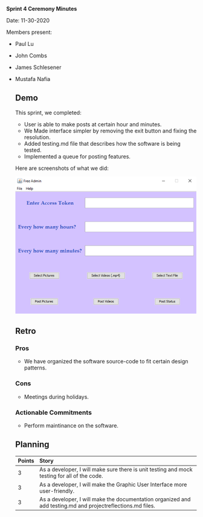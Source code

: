 **Sprint 4 Ceremony Minutes**
  
Date: 11-30-2020

Members present:

* Paul Lu
* John Combs
* James Schlesener
* Mustafa Nafia
  
  ## Demo
  
  This sprint, we completed:
  
  * User is able to make posts at certain hour and minutes.
  * We Made interface simpler by removing the exit button and fixing the resolution.
  * Added testing.md file that describes how the software is being tested.
  * Implemented a queue for posting features.

 
  Here are screenshots of what we did:
  
  ![](images/interface4.png)


  ## Retro
  
  
  
  ### Pros
  
  * We have organized the software source-code to fit certain design patterns.
  
  ### Cons
  
  * Meetings during holidays.
 
  
  ### Actionable Commitments
  
  * Perform maintinance on the software.

  
  ## Planning
  
  Points | Story
  -------|--------
    3    | As a developer, I will make sure there is unit testing and mock testing for all of the code.
    3    | As a developer, I will make the Graphic User Interface more user-friendly.
    3    | As a developer, I will make the documentation organized and add testing.md and projectreflections.md files. 